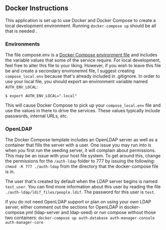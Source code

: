 ## Docker Instructions

This application is set up to use Docker and Docker Compose to create a local development environment. Running `docker-compose up` should be all that is needed .

### Environments

The file compose.env is a [Docker Compose environment file](https://docs.docker.com/compose/compose-file/#env-file) and includes the variable values that some of the service require. For local development, feel free to alter this file to your liking. However, if you wish to leave this file be and create a secondary environemnt file, I suggest creating `compose_local.env` because that's already included in .gitignore. In order to use your local file, you should export an environment variable named `AUTH_ENV_LOCAL`:

```
$ export AUTH_ENV_LOCAL=".local"
```

This will cause Docker Compose to pick up your `compose_local.env` file and use the values in there to drive the services.  These values typically include passwords, internal URLs, etc.

### OpenLDAP

The Docker Compose template includes an OpenLDAP server as well as a container that fills the server with a user. One issue you may run into is when you first run the seeding server, it will complain about permissions. This may be an issue with your host file system. To get around this, change the permissions for the `/auth-ldap` folder to 777 by issuing the following: `chmod -R 777 ./auth-ldap` from the directory that the docker-compose file is in.

The user that's created by default when the LDAP server begins is named `test_user`. You can find more information about this user by reading the file `./auth-ldap/ldif_files/people.ldif`. The password for this user is `test`.

If you do not need OpenLDAP support or plan on using your own LDAP server, either comment out the sections for OpenLDAP in docker-compose.yml (ldap-server and ldap-seed) or run compose without those two containers: `docker-compose up auth-database auth-manager-console auth-manager-core`

